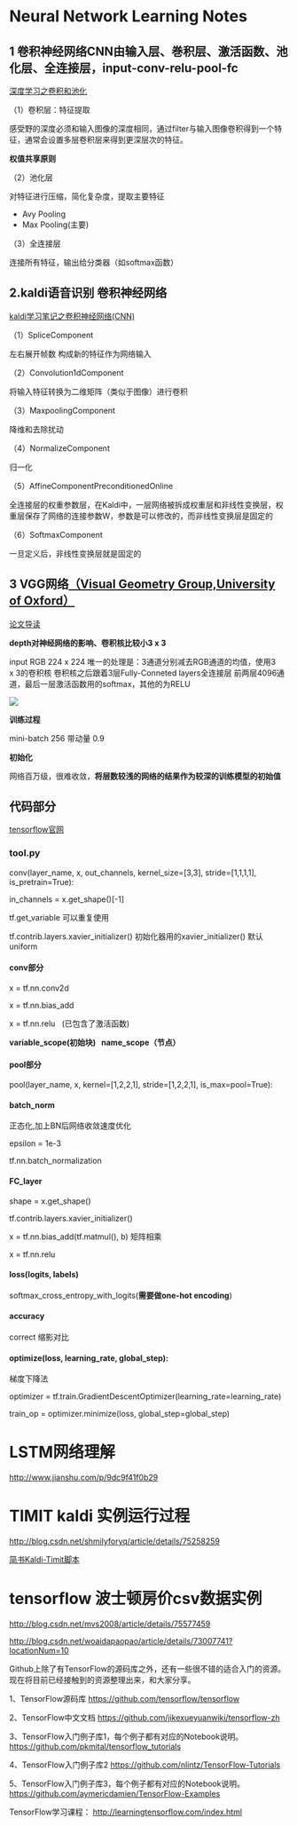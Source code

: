 # Neural Network Learning Notes

## 1 卷积神经网络CNN由输入层、巻积层、激活函数、池化层、全连接层，input-conv-relu-pool-fc 

[深度学习之卷积和池化](https://www.cnblogs.com/believe-in-me/p/6645402.html)

（1）卷积层：特征提取 

感受野的深度必须和输入图像的深度相同，通过filter与输入图像卷积得到一个特征，通常会设置多层卷积层来得到更深层次的特征。

**权值共享原则**

（2）池化层

对特征进行压缩，简化复杂度，提取主要特征

- Avy Pooling
- Max Pooling(主要)

（3）全连接层

连接所有特征，输出给分类器（如softmax函数）

## 2.kaldi语音识别 卷积神经网络

[kaldi学习笔记之卷积神经网络(CNN)](http://blog.csdn.net/DuishengChen/article/details/50085707)

（1）SpliceComponent

左右展开帧数 构成新的特征作为网络输入

（2）Convolution1dComponent

将输入特征转换为二维矩阵（类似于图像）进行卷积

（3）MaxpoolingComponent

降维和去除扰动

（4）NormalizeComponent

归一化

（5）AffineComponentPreconditionedOnline

全连接层的权重参数层，在Kaldi中，一层网络被拆成权重层和非线性变换层，权重层保存了网络的连接参数W，参数是可以修改的，而非线性变换层是固定的

（6）SoftmaxComponent

一旦定义后，非线性变换层就是固定的

## 3 VGG网络[（Visual Geometry Group,University of Oxford）](http://www.robots.ox.ac.uk/~vgg/research/very_deep/)

[论文导读](https://arxiv.org/abs/1409.1556)

**depth对神经网络的影响、卷积核比较小3 x 3**

input RGB 224 x 224 唯一的处理是：3通道分别减去RGB通道的均值，使用3 x 3的卷积核 卷积核之后跟着3层Fully-Conneted layers全连接层 前两层4096通道，最后一层激活函数用的softmax，其他的为RELU

![](https://github.com/Nrdxh/deep-learning-notes/blob/master/image/vgg.jpg?raw=true)

**训练过程**

mini-batch 256 带动量 0.9

**初始化**

网络百万级，很难收敛，**将层数较浅的网络的结果作为较深的训练模型的初始值**

## 代码部分

[tensorflow官网](www.tensorflow.org)

### tool.py

conv(layer_name, x, out_channels, kernel_size=[3,3], stride=[1,1,1,1], is_pretrain=True):

in_channels = x.get_shape()[-1]

tf.get_variable 可以重复使用 

tf.contrib.layers.xavier_initializer()  初始化器用的xavier_initializer() 默认uniform

#### conv部分

x = tf.nn.conv2d

x = tf.nn.bias_add

x = tf.nn.relu   (已包含了激活函数)

**variable_scope(初始块)   name_scope（节点）**

#### pool部分

pool(layer_name, x, kernel=[1,2,2,1], stride=[1,2,2,1], is_max=pool=True):

#### batch_norm

正态化,加上BN后网络收敛速度优化

epsilon = 1e-3

tf.nn.batch_normalization

#### FC_layer

shape = x.get_shape()

tf.contrib.layers.xavier_initializer()

x = tf.nn.bias_add(tf.matmul(), b) 矩阵相乘

x = tf.nn.relu

#### loss(logits, labels)

softmax_cross_entropy_with_logits(**需要做one-hot encoding**)

#### accuracy

correct 缩影对比

#### optimize(loss, learning_rate, global_step):

梯度下降法

optimizer = tf.train.GradientDescentOptimizer(learning_rate=learning_rate)

train_op = optimizer.minimize(loss, global_step=global_step)

# LSTM网络理解
http://www.jianshu.com/p/9dc9f41f0b29



# TIMIT kaldi 实例运行过程
http://blog.csdn.net/shmilyforyq/article/details/75258259

[简书Kaldi-Timit脚本](http://www.jianshu.com/p/5978380c3f82)

# tensorflow 波士顿房价csv数据实例
http://blog.csdn.net/mvs2008/article/details/75577459

http://blog.csdn.net/woaidapaopao/article/details/73007741?locationNum=10

Github上除了有TensorFlow的源码库之外，还有一些很不错的适合入门的资源。现在将目前已经接触到的资源整理出来，和大家分享。

1、TensorFlow源码库
https://github.com/tensorflow/tensorflow

2、TensorFlow中文文档
https://github.com/jikexueyuanwiki/tensorflow-zh

3、TensorFlow入门例子库1，每个例子都有对应的Notebook说明。
https://github.com/pkmital/tensorflow_tutorials

4、TensorFlow入门例子库2
https://github.com/nlintz/TensorFlow-Tutorials

5、TensorFlow入门例子库3，每个例子都有对应的Notebook说明。
https://github.com/aymericdamien/TensorFlow-Examples

TensorFlow学习课程：
http://learningtensorflow.com/index.html

